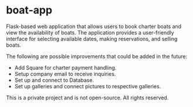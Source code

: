 # boat-app

Flask-based web application that allows users to book charter boats and view the availability of boats. The application provides a user-friendly interface for selecting available dates, making reservations, and selling boats.


The following are possible improvements that could be added in the future:

- Add Square for charter payment handling.
- Setup company email to receive inquiries.
- Set up and connect to Database.
- Set up galleries and connect pictures to respective galleries.

This is a private project and is not open-source. All rights reserved.

